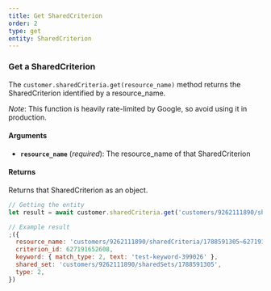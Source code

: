 ```yaml
---
title: Get SharedCriterion
order: 2
type: get
entity: SharedCriterion
---
```


### Get a SharedCriterion

The `customer.sharedCriteria.get(resource_name)` method returns the SharedCriterion identified by a resource_name.

_Note_: This function is heavily rate-limited by Google, so avoid using it in production.

#### Arguments

- **`resource_name`** (_required_): The resource_name of that SharedCriterion

#### Returns

Returns that SharedCriterion as an object.

```javascript
// Getting the entity
let result = await customer.sharedCriteria.get('customers/9262111890/sharedCriteria/1788591305~627191652608')
```

```javascript
// Example result
;({
  resource_name: 'customers/9262111890/sharedCriteria/1788591305~627191652608',
  criterion_id: 627191652608,
  keyword: { match_type: 2, text: 'test-keyword-399026' },
  shared_set: 'customers/9262111890/sharedSets/1788591305',
  type: 2,
})
```
